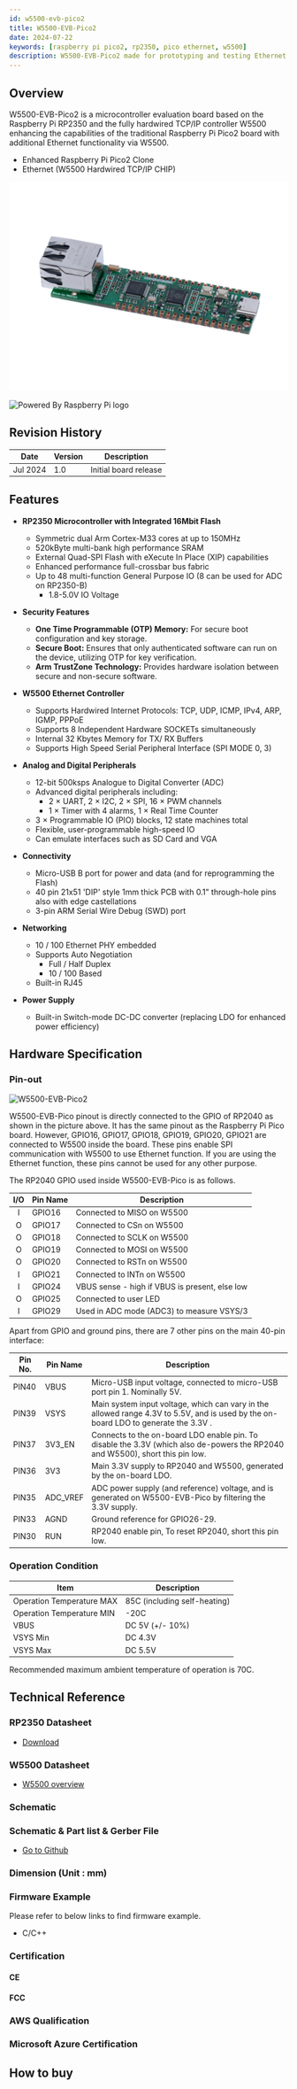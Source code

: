 ```yaml
---
id: w5500-evb-pico2
title: W5500-EVB-Pico2
date: 2024-07-22
keywords: [raspberry pi pico2, rp2350, pico ethernet, w5500]
description: W5500-EVB-Pico2 made for prototyping and testing Ethernet capabilities on Pico
---
```


## Overview

W5500-EVB-Pico2 is a microcontroller evaluation board based on the Raspberry Pi RP2350 and the fully hardwired TCP/IP controller W5500 enhancing the capabilities of the traditional Raspberry Pi Pico2 board with additional Ethernet functionality via W5500.

- Enhanced Raspberry Pi Pico2 Clone
- Ethernet (W5500 Hardwired TCP/IP CHIP)

<!-- - [AWS IoT Core Qualified](https://devices.amazonaws.com/detail/a3G8a00000311tuEAA/W5500-EVB-Pico)
- [Microsoft Azure Device Certified](https://devicecatalog.azure.com/devices/b278ce42-dde1-46b7-919e-4ae3a5266a3c) -->

![W5500-EVB-RP2350](img/products/w5500-evb-pico2/w5500-evb-pico2-docs.png)

![Powered By Raspberry Pi logo](/img/pbp-logo-small.jpg)

## Revision History

| Date | Version | Description |
| ---- | ------- | ----------- |
| Jul 2024 | 1.0 | Initial board release |

## Features

- **RP2350 Microcontroller with Integrated 16Mbit Flash**
  - Symmetric dual Arm Cortex-M33 cores at up to 150MHz
  - 520kByte multi-bank high performance SRAM
  - External Quad-SPI Flash with eXecute In Place (XIP) capabilities
  - Enhanced performance full-crossbar bus fabric
  - Up to 48 multi-function General Purpose IO (8 can be used for ADC on RP2350-B)
    - 1.8-5.0V IO Voltage

- **Security Features**
  - **One Time Programmable (OTP) Memory:** For secure boot configuration and key storage.
  - **Secure Boot:** Ensures that only authenticated software can run on the device, utilizing OTP for key verification.
  - **Arm TrustZone Technology:** Provides hardware isolation between secure and non-secure software.

- **W5500 Ethernet Controller**
  - Supports Hardwired Internet Protocols: TCP, UDP, ICMP, IPv4, ARP, IGMP, PPPoE
  - Supports 8 Independent Hardware SOCKETs simultaneously
  - Internal 32 Kbytes Memory for TX/ RX Buffers
  - Supports High Speed Serial Peripheral Interface (SPI MODE 0, 3)

- **Analog and Digital Peripherals**
  - 12-bit 500ksps Analogue to Digital Converter (ADC)
  - Advanced digital peripherals including:
    - 2 × UART, 2 × I2C, 2 × SPI, 16 × PWM channels
    - 1 × Timer with 4 alarms, 1 × Real Time Counter
  - 3 × Programmable IO (PIO) blocks, 12 state machines total
  - Flexible, user-programmable high-speed IO
  - Can emulate interfaces such as SD Card and VGA  

- **Connectivity**
  - Micro-USB B port for power and data (and for reprogramming the Flash)
  - 40 pin 21x51 'DIP' style 1mm thick PCB with 0.1" through-hole pins also with edge castellations
  - 3-pin ARM Serial Wire Debug (SWD) port

- **Networking**
  - 10 / 100 Ethernet PHY embedded
  - Supports Auto Negotiation
    - Full / Half Duplex
    - 10 / 100 Based
  - Built-in RJ45

- **Power Supply**
  - Built-in Switch-mode DC-DC converter (replacing LDO for enhanced power efficiency)

## Hardware Specification

### Pin-out

![W5500-EVB-Pico2](/img/products/w5500-evb-pico/w5500-evb-pico-pinout.png)

W5500-EVB-Pico pinout is directly connected to the GPIO of RP2040 as shown in the picture above. It has the same pinout as the Raspberry Pi Pico board. However, GPIO16, GPIO17, GPIO18, GPIO19, GPIO20, GPIO21 are connected to W5500 inside the board. These pins enable SPI communication with W5500 to use Ethernet function. If you are using the Ethernet function, these pins cannot be used for any other purpose.

The RP2040 GPIO used inside W5500-EVB-Pico is as follows.

| I/O  | Pin Name | Description                                    |
| :--: | -------- | ---------------------------------------------- |
|  I   | GPIO16   | Connected to MISO on W5500                    |
|  O   | GPIO17   | Connected to CSn on W5500                     |
|  O   | GPIO18   | Connected to SCLK on W5500                    |
|  O   | GPIO19   | Connected to MOSI on W5500                    |
|  O   | GPIO20   | Connected to RSTn on W5500                    |
|  I   | GPIO21   | Connected to INTn on W5500                    |
|  I   | GPIO24   | VBUS sense - high if VBUS is present, else low |
|  O   | GPIO25   | Connected to user LED                          |
|  I   | GPIO29   | Used in ADC mode (ADC3) to measure VSYS/3      |

Apart from GPIO and ground pins, there are 7 other pins on the main 40-pin interface:

| Pin No. | Pin Name | Description                                                  |
| ------- | -------- | ------------------------------------------------------------ |
| PIN40   | VBUS     | Micro-USB input voltage, connected to micro-USB port pin 1. Nominally 5V. |
| PIN39   | VSYS     | Main system input voltage, which can vary in the allowed range 4.3V to 5.5V, and is used by the on-board LDO to generate the 3.3V . |
| PIN37   | 3V3_EN   | Connects to the on-board LDO enable pin. To disable the 3.3V (which also de-powers the RP2040 and W5500), short this pin low. |
| PIN36   | 3V3      | Main 3.3V supply to RP2040  and W5500, generated by the on-board LDO. |
| PIN35   | ADC_VREF | ADC power supply (and reference) voltage, and is generated on W5500-EVB-Pico by filtering the 3.3V supply. |
| PIN33   | AGND     | Ground reference for GPIO26-29.                              |
| PIN30   | RUN      | RP2040 enable pin, To reset RP2040, short this pin low.      |

### Operation Condition

| Item                      | Description                  |
| ------------------------- | ---------------------------- |
| Operation Temperature MAX | 85C (including self-heating) |
| Operation Temperature MIN | -20C                         |
| VBUS                      | DC 5V (+/- 10%)              |
| VSYS Min                  | DC 4.3V                      |
| VSYS Max                  | DC 5.5V                      |

Recommended maximum ambient temperature of operation is 70C.

## Technical Reference

### RP2350 Datasheet

- [Download](https://datasheets.raspberrypi.com/rp2350/rp2350-datasheet.pdf)


### W5500 Datasheet

- [W5500 overview](Overview.md)

### Schematic

<!-- ![W5500-EVB-Pico2](/img/products/w5500-evb-pico2/w5500_evb_pico2_schematic.png) -->

### Schematic & Part list & Gerber File

- [Go to Github](https://github.com/Wiznet/Hardware-Files-of-WIZnet/tree/master/02_iEthernet/W5500)

### Dimension (Unit : mm)

<!-- ![W5500-EVB-Pico2](/img/products/w5500-evb-pico/w5500-evb-pico-dimension.png) -->

### Firmware Example

Please refer to below links to find firmware example.

- C/C++
  <!-- - [Ethernet Examples](https://github.com/Wiznet/RP2350-HAT-C)
  - [AWS Examples](https://github.com/Wiznet/RP2040-HAT-AWS-C)
  - [Azure Examples](https://github.com/Wiznet/RP2040-HAT-AZURE-C)
  - [LwIP Examples](https://github.com/Wiznet/RP2040-HAT-LWIP-C)
  - [FreeRTOS Examples](https://github.com/Wiznet/RP2040-HAT-FREERTOS-C)
  - [CircuitPython Examples](https://github.com/Wiznet/RP2040-HAT-CircuitPython)
  - [MicroPython Examples](https://github.com/Wiznet/RP2040-HAT-MicroPython) -->


### Certification

#### CE

<!-- - <a href="/img/products/w5500-evb-pico/Certificate-CE-W5500-EVB-Pico.pdf" target="_blank">CE Certificate</a>
- <a href="/img/products/w5500-evb-pico/Test-Report-CE-W5500-EVB-Pico.pdf" target="_blank">CE Test Report</a>

| Date    | Decription |
| ------- | ---------- |
| OCT2023 | \-         | -->

#### FCC

<!-- - <a href="/img/products/w5500-evb-pico/Certificate-FCC-W5500-EVB-Pico.pdf" target="_blank">FCC Certificate</a>
- <a href="/img/products/w5500-evb-pico/Test-Report-FCC-W5500-EVB-Pico.pdf" target="_blank">FCC Test Report</a>

| Date    | Decription |
| ------- | ---------- |
| OCT2023 | \-         | -->

### AWS Qualification

<!-- W5500S-EVB-Pico is RP2040-based device that got AWS IoT Core Qualification.

![](/img/osh/w5100s_evb_pico/AWS_DQP_iot_500px.png)

- [AWS Partner Device Catalog](https://devices.amazonaws.com/detail/a3G8a00000311tuEAA/W5500-EVB-Pico)
- <a href="/img/products/w5500-evb-pico/w5500-evb-pico-getting-started-guide-for-aws-iot-core-v1-0-0.pdf" target="_blank">Getting Started with AWS IoT Core</a> -->

### Microsoft Azure Certification

<!-- W5500-EVB-Pico is RP2040-based device certified to run with Microsoft Azure.

![](/img/osh/w5100s_evb_pico/Azure-Certified-Device-Badge_RGB.png)

- [Azure Certified Device Catalog](https://devicecatalog.azure.com/devices/b278ce42-dde1-46b7-919e-4ae3a5266a3c)
- <a href="/img/products/w5500-evb-pico/w5500-evb-pico-getting-started-guide-for-azure-iot-v1-0-1.pdf" target="_blank">Getting Started for Azure IoT</a> -->

## How to buy

<!-- [![WIZnetUS Online Shop, USA](/img/products/w5500-evb-pico/icons/dollar.png)](https://eshop.wiznet.io/shop/module/w5500-evb-pico/)
[![WIZnetKorea Online Shop, Korea](/img/products/w5500-evb-pico/icons/won.png)](http://wiznetshop.io/product/detail.html?product_no=1052&cate_no=54&display_group=1) -->
